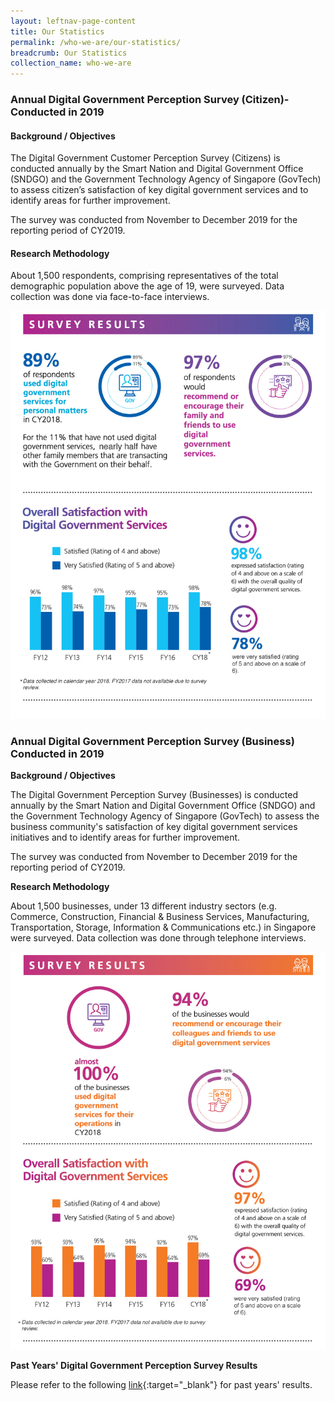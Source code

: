 ```yaml
---
layout: leftnav-page-content
title: Our Statistics
permalink: /who-we-are/our-statistics/
breadcrumb: Our Statistics
collection_name: who-we-are
---
```

### **Annual Digital Government Perception Survey (Citizen)- Conducted in 2019**

#### **Background / Objectives**
The Digital Government Customer Perception Survey (Citizens) is conducted annually by the Smart Nation and Digital Government Office (SNDGO) and the Government Technology Agency of Singapore (GovTech) to assess citizen’s satisfaction of key digital government services and to identify areas for further improvement.

The survey was conducted from November to December 2019 for the reporting period of CY2019.

#### **Research Methodology**

About 1,500 respondents, comprising representatives of the total demographic population above the age of 19, were surveyed. Data collection was done via face-to-face interviews.

![Digital Government Perception Survey 2018 for Citizens by GovTech](/images/our-statistics/Digital-Government-Perception-2018-Citizen-GovTech-Smart-Nation-survey.jpg)
### **Annual Digital Government Perception Survey (Business) Conducted in 2019**

**Background / Objectives**

The Digital Government Perception Survey (Businesses) is conducted annually by the Smart Nation and Digital Government Office (SNDGO) and the Government Technology Agency of Singapore (GovTech) to assess the business community's satisfaction of key digital government services initiatives and to identify areas for further improvement.

The survey was conducted from November to December 2019 for the reporting period of CY2019.

**Research Methodology**

About 1,500 businesses, under 13 different industry sectors (e.g. Commerce, Construction, Financial & Business Services, Manufacturing, Transportation, Storage, Information & Communications etc.) in Singapore were surveyed. Data collection was done through telephone interviews.

![Digital Government Perception Survey 2018 for Business by GovTech](/images/our-statistics/Digital-Government-Perception-2018-Business-GovTech-Smart-Nation-study3.jpg)


**Past Years' Digital Government Perception Survey Results**

Please refer to the following [link](/digital-government-perception-survey/){:target="_blank"} for past years' results.
